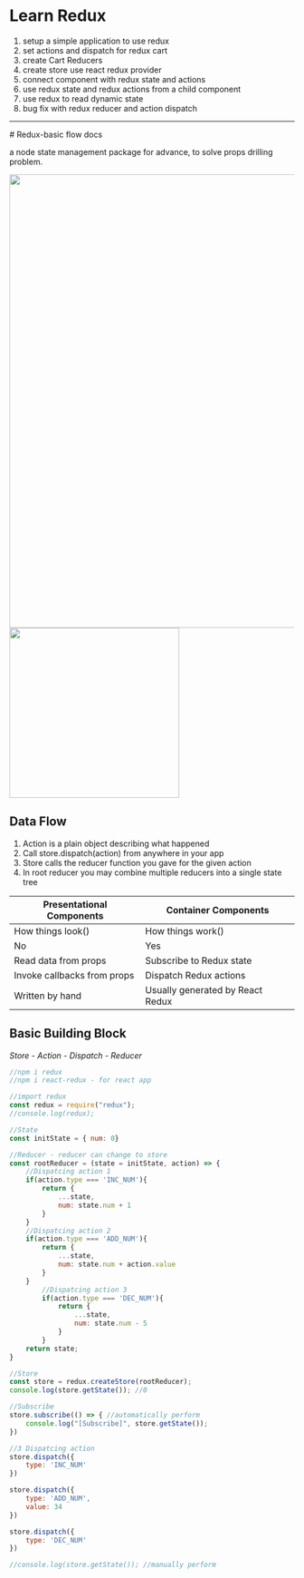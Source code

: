 # Learn Redux
1. setup a simple application to use redux
2. set actions and dispatch for redux cart
3. create Cart Reducers
4. create store use react redux provider
5. connect component with redux state and actions
6. use redux state and redux actions from a child component
7. use redux to read dynamic state
8. bug fix with redux reducer and action dispatch

<hr/>
# Redux-basic flow docs
<p>a node  state management package for advance, to solve props drilling problem.</p>
<img src="./image/redux-flow.jpg" alt="" width="800" title="my pic"/>  
<img src="./image/why-redux.jpg" alt="" width="300" title="my pic2"/>

## Data Flow
1. Action is a plain object  describing what happened
2. Call store.dispatch(action) from anywhere in your app
3. Store calls the reducer function you gave for the given action
4. In root reducer you may combine multiple reducers into a single state tree

| Presentational Components | Container Components |
| ------------------------- | -------------------- |
| How things look() | How things work() |
| No | Yes |
| Read data from props | Subscribe to Redux state |
| Invoke callbacks from props | Dispatch Redux actions |
| Written by hand | Usually generated by React Redux |

## Basic Building Block
_Store - Action - Dispatch - Reducer_

<!-- redux coding -->
```js
//npm i redux 
//npm i react-redux - for react app

//import redux
const redux = require("redux");
//console.log(redux);

//State
const initState = { num: 0}

//Reducer - reducer can change to store
const rootReducer = (state = initState, action) => {
    //Dispatcing action 1
    if(action.type === 'INC_NUM'){
        return {
            ...state,
            num: state.num + 1
        }
    }
    //Dispatcing action 2
    if(action.type === 'ADD_NUM'){
        return {
            ...state,
            num: state.num + action.value
        }
    }
        //Dispatcing action 3
        if(action.type === 'DEC_NUM'){
            return {
                ...state,
                num: state.num - 5
            }
        }
    return state;
}

//Store
const store = redux.createStore(rootReducer);
console.log(store.getState()); //0

//Subscribe
store.subscribe(() => { //automatically perform
    console.log("[Subscribe]", store.getState());
})

//3 Dispatcing action
store.dispatch({
    type: 'INC_NUM'
})

store.dispatch({
    type: 'ADD_NUM',
    value: 34
})

store.dispatch({
    type: 'DEC_NUM'
})

//console.log(store.getState()); //manually perform

```